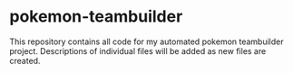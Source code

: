 # pokemon-teambuilder

This repository contains all code for my automated pokemon teambuilder project. Descriptions of individual files will be added as new files are created.